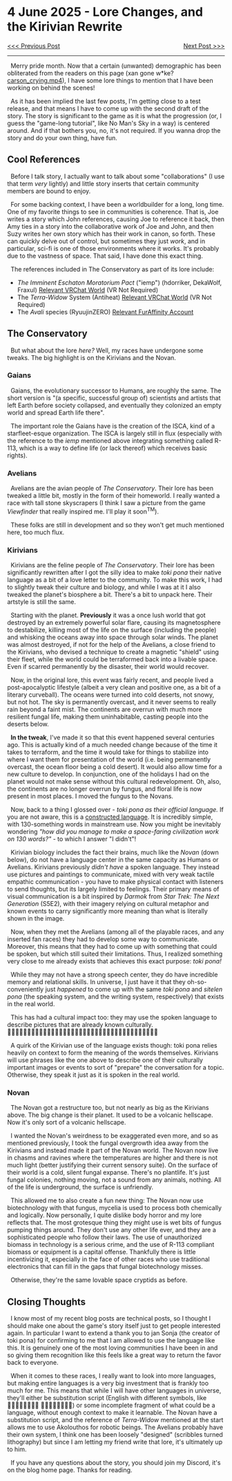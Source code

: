 # 4 June 2025 - Lore Changes, and the Kirivian Rewrite
<span style="float:left">[&lt;&lt;&lt; Previous Post](../05/21.md)</span>
<span style="float:right">[Next Post &gt;&gt;&gt;](../06/22.md)</span>
<br/>
***

&nbsp;&nbsp;Merry pride month. Now that a certain (unwanted) demographic has been obliterated from the readers on this page (xan gone w\*ke? [carson_crying.mp4](https://youtu.be/oZ_DW1boqBM?t=8)), I have some lore things to mention that I have been working on behind the scenes!

&nbsp;&nbsp;As it has been implied the last few posts, I'm getting close to a test release, and that means I have to come up with the second draft of the story. The story is significant to the game as it is what the progression (or, I guess the "game-long tutorial", like No Man's Sky in a way) is centered around. And if that bothers you, no, it's not required. If you wanna drop the story and do your own thing, have fun.

## Cool References

&nbsp;&nbsp;Before I talk story, I actually want to talk about some "collaborations" (I use that term *very* lightly) and little story inserts that certain community members are bound to enjoy.

&nbsp;&nbsp;For some backing context, I have been a worldbuilder for a long, long time. One of my favorite things to see in communities is coherence. That is, Joe writes a story which John references, causing Joe to reference it back, then Amy ties in a story into the collaborative work of Joe and John, and then Suzy writes her own story which has their work in canon, so forth. These can quickly delve out of control, but sometimes they just *work*, and in particular, sci-fi is one of those environments where it works. It's probably due to the vastness of space. That said, I have done this exact thing.

&nbsp;&nbsp;The references included in The Conservatory as part of its lore include:
    
* *The Imminent Eschaton Moratorium Pact* ("iemp") (hdorriker, DekaWolf, Fraxul) [Relevant VRChat World](https://vrchat.com/home/world/wrld_8ac2305e-6141-4eb4-b0e9-ea2c9d2b72a8/info) (VR Not Required)
* The *Terra-Widow* System (Antiheat) [Relevant VRChat World](https://vrchat.com/home/world/wrld_424c75c2-533c-4922-be0d-cd13c6aa6d6f/info) (VR Not Required)
* The *Avali* species (RyuujinZERO) [Relevant FurAffinity Account](https://www.furaffinity.net/user/ryuujinzero/)

## The Conservatory

&nbsp;&nbsp;But what about the lore *here?* Well, my races have undergone some tweaks. The big highlight is on the Kirivians and the Novan.

### Gaians

&nbsp;&nbsp;Gaians, the evolutionary successor to Humans, are roughly the same. The short version is "(a specific, successful group of) scientists and artists that left Earth before society collapsed, and eventually they colonized an empty world and spread Earth life there".

&nbsp;&nbsp;The important role the Gaians have is the creation of the ISCA, kind of a starfleet-esque organization. The ISCA is largely still in flux (especially with the reference to the *iemp* mentioned above integrating something called R-113, which is a way to define life (or lack thereof) which receives basic rights).

### Avelians

&nbsp;&nbsp;Avelians are the avian people of *The Conservatory*. Their lore has been tweaked a little bit, mostly in the form of their homeworld. I really wanted a race with tall stone skyscrapers (I think I saw a picture from the game *Viewfinder* that really inspired me. I'll play it soon<sup>TM</sup>).

&nbsp;&nbsp;These folks are still in development and so they won't get much mentioned here, too much flux.

### Kirivians

&nbsp;&nbsp;Kirivians are the feline people of *The Conservatory*. Their lore has been significantly rewritten after I got the silly idea to make *toki pona* their native language as a bit of a love letter to the community. To make this work, I had to slightly tweak their culture and biology, and while I was at it I also tweaked the planet's biosphere a bit. There's a bit to unpack here. Their artstyle is still the same.

&nbsp;&nbsp;Starting with the planet. **Previously** it was a once lush world that got destroyed by an extremely powerful solar flare, causing its magnetosphere to destabilize, killing most of the life on the surface (including the people) and whisking the oceans away into space through solar winds. The planet was almost destroyed, if not for the help of the Avelians, a close friend to the Kirivians, who devised a technique to create a magnetic "shield" using their fleet, while the world could be terraformed back into a livable space. Even if scarred permanently by the disaster, their world would recover.

&nbsp;&nbsp;Now, in the original lore, this event was fairly recent, and people lived a post-apocalyptic lifestyle (albeit a very clean and positive one, as a bit of a literary curveball). The oceans were turned into cold deserts, not snowy, but not hot. The sky is permanently overcast, and it never seems to really rain beyond a faint mist. The continents are overrun with much more resilient fungal life, making them uninhabitable, casting people into the deserts below.

&nbsp;&nbsp;**In the tweak**, I've made it so that this event happened several centuries ago. This is actually kind of a much needed change because of the time it takes to terraform, and the time it would take for things to stabilize into where I want them for presentation of the world (i.e. being permanently overcast, the ocean floor being a cold desert). It would also allow time for a new culture to develop. In conjunction, one of the holidays I had on the planet would not make sense without this cultural redevelopment. Oh, also, the continents are no longer overrun by fungus, and floral life is now present in most places. I moved the fungus to the Novans.

&nbsp;&nbsp;Now, back to a thing I glossed over - *toki pona as their official language.* If you are not aware, this is a [constructed language](https://tokipona.org). It is incredibly simple, with 130-something words in mainstream use. Now you might be inevitably wondering *"how did you manage to make a space-faring civilization work on 130 words?"* - to which I answer "I didn't"!

&nbsp;&nbsp;Kirivian biology includes the fact their brains, much like the *Novan* (down below), do not have a language center in the same capacity as Humans or Avelians. Kirivians previously *didn't have* a spoken language. They instead use pictures and paintings to communicate, mixed with very weak tactile empathic communication - you have to make physical contact with listeners to send thoughts, but its largely limited to feelings. Their primary means of visual communication is a bit inspired by *Darmok* from *Star Trek: The Next Generation* (S5E2), with their imagery relying on cultural metaphor and known events to carry significantly more meaning than what is literally shown in the image.

&nbsp;&nbsp;Now, when they met the Avelians (among all of the playable races, and any inserted fan races) they had to develop some way to communicate. Moreover, this means that they had to come up with something that could be spoken, but which still suited their limitations. Thus, I realized something very close to me already exists that achieves this exact purpose: *toki pona!*

&nbsp;&nbsp;While they may not have a strong speech center, they do have incredible memory and relational skills. In universe, I just have it that they oh-so-conveniently just *happened* to come up with the same *toki pona* and *sitelen pona* (the speaking system, and the writing system, respectively) that exists in the real world.

&nbsp;&nbsp;This has had a cultural impact too: they may use the spoken language to describe pictures that are already known culturally. 󱤑󱤤󱥮󱤧󱤬󱤰󱦐󱤉󱤩󱤀󱥨󱤉󱤣󱦑󱦜󱤑󱤤󱥮󱤧󱥱󱤉󱥽󱥵󱦜󱤑󱤆󱤧󱤷󱥨󱤑󱥍󱦗󱤩󱤂󱦘󱤧󱤷󱤂

&nbsp;&nbsp;A quirk of the Kirivian use of the language exists though: toki pona relies heavily on context to form the meaning of the words themselves. Kirivians will use phrases like the one above to describe one of their culturally important images or events to sort of "prepare" the conversation for a topic. Otherwise, they speak it just as it is spoken in the real world. 

### Novan

&nbsp;&nbsp;The Novan got a restructure too, but not nearly as big as the Kirivians above. The big change is their planet. It used to be a volcanic hellscape. Now it's only sort of a volcanic hellscape.

&nbsp;&nbsp;I wanted the Novan's weirdness to be exaggerated even more, and so as mentioned previously, I took the fungal overgrowth idea away from the Kirivians and instead made it part of the Novan world. The Novan now live in chasms and ravines where the temperatures are higher and there is not much light (better justifying their current sensory suite). On the surface of their world is a cold, silent fungal expanse. There's no plantlife. It's just fungal colonies, nothing moving, not a sound from any animals, nothing. All of the life is underground, the surface is unfriendly.

&nbsp;&nbsp;This allowed me to also create a fun new thing: The Novan now use biotechnology with that fungus, mycelia is used to process both chemically and logically. Now personally, I quite dislike body horror and my lore reflects that. The most grotesque thing they might use is wet bits of fungus pumping things around. They don't use any other life ever, and they are a sophisticated people who follow their laws. The use of unauthorized biomass in technology is a serious crime, and the use of R-113 compliant biomass or equipment is a capital offense. Thankfully there is little incentivizing it, especially in the face of other races who use traditional electronics that can fill in the gaps that fungal biotechnology misses.

&nbsp;&nbsp;Otherwise, they're the same lovable space cryptids as before.

## Closing Thoughts

&nbsp;&nbsp;I know most of my recent blog posts are technical posts, so I thought I should make one about the game's story itself just to get people interested again. In particular I want to extend a thank you to jan Sonja (the creator of toki pona) for confirming to me that I am allowed to use the language like this. It is genuinely one of the most loving communities I have been in and so giving them recognition like this feels like a great way to return the favor back to everyone.

&nbsp;&nbsp;When it comes to these races, I really want to look into more languages, but making entire languages is a very big investment that is frankly too much for me. This means that while I will have other languages in universe, they'll either be substitution script (English with different symbols, like  ) or some incomplete fragment of what could be a language, without enough context to make it learnable. The Novan have a substitution script, and the reference of *Terra-Widow* mentioned at the start allows me to use Akolouthos for robotic beings. The Avelians probably have their own system, I think one has been loosely "designed" (scribbles turned lithography) but since I am letting my friend write that lore, it's ultimately up to him.

&nbsp;&nbsp;If you have any questions about the story, you should join my Discord, it's on the blog home page. Thanks for reading.